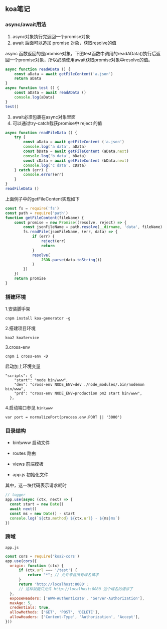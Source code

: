 ## koa笔记

### async/await用法

1. async对象执行完返回一个promise对象
2. await 后面可以追加 promise 对象，获取resolve的值

async 函数返回的是promise对象，下图test函数中调用的readAData()执行后返回一个promise对象，所以必须使用await获取promise对象中resolve的值。

```js
async function readAData () {
    const aData = await getFileContent('a.json')
    return aData
}
async function test () {
    const aData = await readAData ()
    console.log(aData)
}
test()
```

3. await必须包裹在async对象里面
4. 可以通过try-catch截获promise中 reject 的值

```js
async function readFileData () {
    try {
        const aData = await getFileContent ('a.json')
        console.log('a data', aData)
        const bData = await getFileContent (aData.next) 
        console.log('b data', bData)
        const cData = await getFileContent (bData.next)
        console.log('c data', cData)
    } catch (err) {
        console.error(err)
    }
}
readFileData ()
```

上面例子中的getFileContent实现如下

```js
const fs = require('fs')
const path = require('path')
function getFileContent(fileName) {
    const promise = new Promise((resolve, reject) => {
        const jsonFileName = path.resolve(__dirname, 'data', fileName)
        fs.readFile(jsonFileName, (err, data) => {
            if (err) {
                reject(err)
                return
            }
            resolve(
                JSON.parse(data.toString())
            )
        })
    })
    return promise
}
```

### 搭建环境

1.安装脚手架

```
cnpm install koa-generator -g
```

2.搭建项目环境

```
koa2 koaService
```

3.cross-env

```
cnpm i cross-env -D
```

启动加上环境变量

```
"scripts": {
    "start": "node bin/www",
    "dev": "cross-env NODE_ENV=dev ./node_modules/.bin/nodemon bin/www",
    "prd": "cross-env NODE_ENV=production pm2 start bin/www",
  },
```

 4.启动端口参见 `bin\www`

```
var port = normalizePort(process.env.PORT || '3000')
```

### 目录结构

- bin\www 启动文件


- routes 路由
- views 前端模板
- app.js 初始化文件

其中，这一块代码表示请求耗时

```js
// logger
app.use(async (ctx, next) => {
  const start = new Date()
  await next()
  const ms = new Date() - start
  console.log(`${ctx.method} ${ctx.url} - ${ms}ms`)
})
```

### 跨域

`app.js`

```js
const cors = require('koa2-cors')
app.use(cors({
  origin: function (ctx) {
      if (ctx.url === '/test') {
          return "*"; // 允许来自所有域名请求
      }
      return 'http://localhost:8080'; 
      // 这样就能只允许 http://localhost:8080 这个域名的请求了
  },
  exposeHeaders: ['WWW-Authenticate', 'Server-Authorization'],
  maxAge: 5,
  credentials: true,
  allowMethods: ['GET', 'POST', 'DELETE'],
  allowHeaders: ['Content-Type', 'Authorization', 'Accept'],
}))
```

